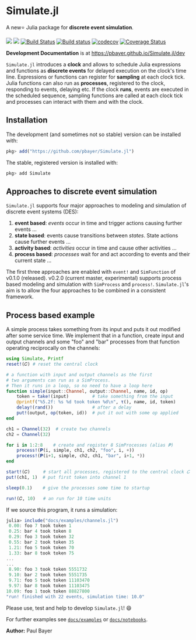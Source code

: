 # Simulate.jl

A new⭐ Julia package for **discrete event simulation**.

[![](https://img.shields.io/badge/docs-stable-blue.svg)](https://pkg.julialang.org/docs/Simulate)
[![](https://img.shields.io/badge/docs-dev-blue.svg)](https://pbayer.github.io/Simulate.jl/dev)
[![Build Status](https://travis-ci.com/pbayer/Simulate.jl.svg?branch=master)](https://travis-ci.com/pbayer/Simulate.jl)
[![Build status](https://ci.appveyor.com/api/projects/status/p5trstrte9il7rm1/branch/master?svg=true)](https://ci.appveyor.com/project/pbayer/simulate-jl-ueug1/branch/master)
[![codecov](https://codecov.io/gh/pbayer/Simulate.jl/branch/master/graph/badge.svg)](https://codecov.io/gh/pbayer/Simulate.jl)
[![Coverage Status](https://coveralls.io/repos/github/pbayer/Simulate.jl/badge.svg?branch=master&service=github)](https://coveralls.io/github/pbayer/Simulate.jl?branch=master)

**Development Documentation** is at https://pbayer.github.io/Simulate.jl/dev

`Simulate.jl` introduces a **clock** and allows to schedule Julia expressions and functions as **discrete events** for delayed execution on the clock's time line. Expressions or functions can register for **sampling** at each clock tick. Julia functions can also run as **processes**, registered to the clock, responding to events, delaying etc. If the clock **runs**, events are executed in the scheduled sequence, sampling functions are called at each clock tick and processes can interact with them and with the clock.

## Installation

The development (and sometimes not so stable) version can be installed with:

```julia
pkg> add("https://github.com/pbayer/Simulate.jl")
```

The stable, registered version is installed with:

```julia
pkg> add Simulate
```


## Approaches to discrete event simulation

`Simulate.jl` supports four major approaches to modeling and simulation of discrete event systems (DES):

1. **event based**: *events* occur in time and trigger actions causing further events …
2. **state based**: events cause transitions between  *states*. State actions cause further events …
3. **activity based**: *activities* occur in time and cause other activities …
4. **process based**: *processes* wait for and act according to events and their current state …

The first three approaches are enabled with `event!` and `SimFunction` of v0.1.0 (released). v0.2.0 (current master, experimental)  supports  process based modeling and simulation with `SimProcess` and `process!`. `Simulate.jl`'s aim is to allow the four approaches to be combined in a consistent framework.

## Process based example

A simple process takes something from its input and puts it out modified after some service time. We implement that in a function, create input and output channels and some "foo" and "bar" processes from that function operating reciprocally on the channels:  

```julia
using Simulate, Printf
reset!(𝐶) # reset the central clock

# a function with input and output channels as the first
# two arguments can run as a SimProcess.
# Then it runs in a loop, so no need to have a loop here
function simple(input::Channel, output::Channel, name, id, op)
    token = take!(input)         # take something from the input
    @printf("%5.2f: %s %d took token %d\n", τ(), name, id, token)
    delay!(rand())               # after a delay
    put!(output, op(token, id))  # put it out with some op applied
end

ch1 = Channel(32)  # create two channels
ch2 = Channel(32)

for i in 1:2:8    # create and register 8 SimProcesses (alias 𝐏)
    process!(𝐏(i, simple, ch1, ch2, "foo", i, +))
    process!(𝐏(i+1, simple, ch2, ch1, "bar", i+1, *))
end

start!(𝐶)     # start all processes, registered to the central clock 𝐶
put!(ch1, 1)  # put first token into channel 1

sleep(0.1)    # give the processes some time to startup

run!(𝐶, 10)   # an run for 10 time units
```

If we source this program, it runs a simulation:

```julia
julia> include("docs/examples/channels.jl")
 0.00: foo 7 took token 1
 0.25: bar 4 took token 8
 0.29: foo 3 took token 32
 0.55: bar 2 took token 35
 1.21: foo 5 took token 70
 1.33: bar 8 took token 75
...
...
 8.90: foo 3 took token 5551732
 9.10: bar 2 took token 5551735
 9.71: foo 5 took token 11103470
 9.97: bar 8 took token 11103475
10.09: foo 1 took token 88827800
"run! finished with 22 events, simulation time: 10.0"
```

Please use, test and help to develop `Simulate.jl`! 😄

For further examples see [`docs/examples`](https://github.com/pbayer/Simulate.jl/tree/master/docs/examples) or [`docs/notebooks`](https://github.com/pbayer/Simulate.jl/tree/master/docs/notebooks).

**Author:** Paul Bayer
